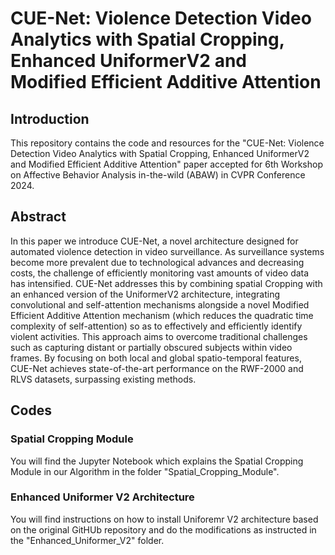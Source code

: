 # CUE-Net: Violence Detection Video Analytics with Spatial Cropping, Enhanced UniformerV2 and Modified Efficient Additive Attention

## Introduction
This repository contains the code and resources for the "CUE-Net: Violence Detection Video Analytics with Spatial Cropping, Enhanced UniformerV2 and Modified Efficient Additive Attention" paper accepted for 6th Workshop on Affective Behavior Analysis in-the-wild (ABAW) in CVPR Conference 2024.

## Abstract
In this paper we introduce CUE-Net, a novel architecture designed for automated violence detection in video surveillance. As surveillance systems become more prevalent due to technological advances and decreasing costs, the challenge of efficiently monitoring vast amounts of video data has intensified. CUE-Net addresses this by combining spatial Cropping with an enhanced version of the UniformerV2 architecture, integrating convolutional and self-attention mechanisms alongside a novel Modified Efficient Additive Attention mechanism (which reduces the quadratic time complexity of self-attention) so as to effectively and efficiently identify violent activities. This approach aims to overcome traditional challenges such as capturing distant or partially obscured subjects within video frames. By focusing on both local and global spatio-temporal features, CUE-Net achieves state-of-the-art performance on the RWF-2000 and RLVS datasets, surpassing existing methods.

## Codes

### Spatial Cropping Module

You will find the Jupyter Notebook which explains the Spatial Cropping Module in our Algorithm in the folder "Spatial_Cropping_Module".

### Enhanced Uniformer V2 Architecture

You will find instructions on how to install Uniforemr V2 architecture based on the original GitHUb repository and do the modifications as instructed in the "Enhanced_Uniformer_V2" folder.

